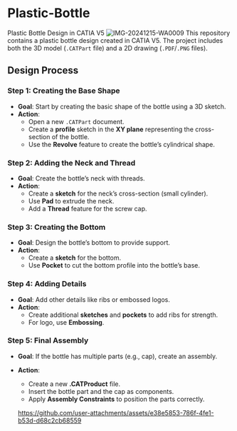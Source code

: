 # Plastic-Bottle
 Plastic Bottle Design in CATIA V5
           ![IMG-20241215-WA0009](https://github.com/user-attachments/assets/00a91cd7-bc3a-4dbf-818f-3a98bb3f23e1)
This repository contains a plastic bottle design created in CATIA V5. The project includes both the 3D model (`.CATPart` file) and a 2D drawing (`.PDF`/`.PNG` files).

                

## Design Process

### Step 1: Creating the Base Shape
- **Goal**: Start by creating the basic shape of the bottle using a 3D sketch.
- **Action**: 
  - Open a new `.CATPart` document.
  - Create a **profile** sketch in the **XY plane** representing the cross-section of the bottle.
  - Use the **Revolve** feature to create the bottle’s cylindrical shape.

### Step 2: Adding the Neck and Thread
- **Goal**: Create the bottle’s neck with threads.
- **Action**: 
  - Create a **sketch** for the neck’s cross-section (small cylinder).
  - Use **Pad** to extrude the neck.
  - Add a **Thread** feature for the screw cap.

### Step 3: Creating the Bottom
- **Goal**: Design the bottle’s bottom to provide support.
- **Action**: 
  - Create a **sketch** for the bottom.
  - Use **Pocket** to cut the bottom profile into the bottle’s base.

### Step 4: Adding Details
- **Goal**: Add other details like ribs or embossed logos.
- **Action**:
  - Create additional **sketches** and **pockets** to add ribs for strength.
  - For logo, use **Embossing**.

### Step 5: Final Assembly
- **Goal**: If the bottle has multiple parts (e.g., cap), create an assembly.
- **Action**: 
  - Create a new **.CATProduct** file.
  - Insert the bottle part and the cap as components.
  - Apply **Assembly Constraints** to position the parts correctly.
 
   https://github.com/user-attachments/assets/e38e5853-786f-4fe1-b53d-d68c2cb68559

